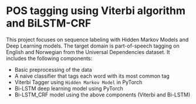 # POS tagging using Viterbi algorithm and BiLSTM-CRF

This project focuses on sequence labeling with Hidden Markov Models and Deep Learning models. The target domain is part-of-speech tagging on English and Norwegian from the Universal Dependencies dataset. It includes the following components:

- Basic preprocessing of the data
- A naive classifier that tags each word with its most common tag
- Viterbi Tagger using `Hidden Markov Model` in PyTorch
- Bi-LSTM deep learning model using PyTorch
- Bi-LSTM_CRF model using the above components (Viterbi and Bi-LSTM) 

